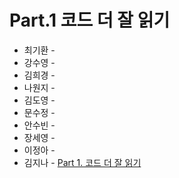 # Part.1 코드 더 잘 읽기

- 최기환 - []()
- 강수영 - []()
- 김희경 - []()
- 나원지 - []()
- 김도영 - []()
- 문수정 - []()
- 안수빈 - []()
- 장세영 - []()
- 이정아 - []()
- 김지나 - [Part 1. 코드 더 잘 읽기](https://zzinao.notion.site/Part-1-f1b46b5f13b04b87af4da5a07388a8b4?pvs=4)
